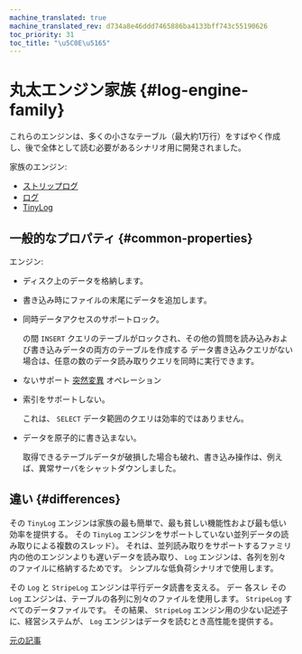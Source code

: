 ```yaml
---
machine_translated: true
machine_translated_rev: d734a8e46ddd7465886ba4133bff743c55190626
toc_priority: 31
toc_title: "\u5C0E\u5165"
---
```


# 丸太エンジン家族 {#log-engine-family}

これらのエンジンは、多くの小さなテーブル（最大約1万行）をすばやく作成し、後で全体として読む必要があるシナリオ用に開発されました。

家族のエンジン:

-   [ストリップログ](stripelog.md)
-   [ログ](log.md)
-   [TinyLog](tinylog.md)

## 一般的なプロパティ {#common-properties}

エンジン:

-   ディスク上のデータを格納します。

-   書き込み時にファイルの末尾にデータを追加します。

-   同時データアクセスのサポートロック。

    の間 `INSERT` クエリのテーブルがロックされ、その他の質問を読み込みおよび書き込みデータの両方のテーブルを作成する データ書き込みクエリがない場合は、任意の数のデータ読み取りクエリを同時に実行できます。

-   ないサポート [突然変異](../../../sql_reference/statements/alter.md#alter-mutations) オペレーション

-   索引をサポートしない。

    これは、 `SELECT` データ範囲のクエリは効率的ではありません。

-   データを原子的に書き込まない。

    取得できるテーブルデータが破損した場合も破れ、書き込み操作は、例えば、異常サーバをシャットダウンしました。

## 違い {#differences}

その `TinyLog` エンジンは家族の最も簡単で、最も貧しい機能性および最も低い効率を提供する。 その `TinyLog` エンジンをサポートしていない並列データの読み取りによる複数のスレッド）。 それは、並列読み取りをサポートするファミリ内の他のエンジンよりも遅いデータを読み取り、 `Log` エンジンは、各列を別々のファイルに格納するためです。 シンプルな低負荷シナリオで使用します。

その `Log` と `StripeLog` エンジンは平行データ読書を支える。 デー 各スレ その `Log` エンジンは、テーブルの各列に別々のファイルを使用します。 `StripeLog` すべてのデータファイルです。 その結果、 `StripeLog` エンジン用の少ない記述子に、経営システムが、 `Log` エンジンはデータを読むとき高性能を提供する。

[元の記事](https://clickhouse.tech/docs/en/operations/table_engines/log_family/) <!--hide-->
